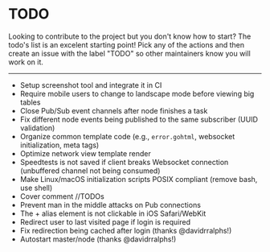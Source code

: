 # TODO

Looking to contribute to the project but you don't know how to start? The todo's list is an excelent starting point! Pick any of the actions and then create an issue with the label "TODO" so other maintainers know you will work on it.

---

- Setup screenshot tool and integrate it in CI
- Require mobile users to change to landscape mode before viewing big tables
- Close Pub/Sub event channels after node finishes a task
- Fix different node events being published to the same subscriber (UUID validation)
- Organize common template code (e.g., `error.gohtml`, websocket initialization, meta tags)
- Optimize network view template render
- Speedtests is not saved if client breaks Websocket connection (unbuffered channel not being consumed)
- Make Linux/macOS initialization scripts POSIX compliant (remove bash, use shell) 
- Cover comment //TODOs
- Prevent man in the middle attacks on Pub connections
- The + alias element is not clickable in iOS Safari/WebKit
- Redirect user to last visited page if login is required
- Fix redirection being cached after login (thanks @davidrralphs!)
- Autostart master/node (thanks @davidrralphs!)